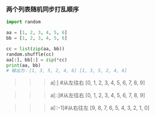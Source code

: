### 两个列表随机同步打乱顺序
```python
import random

aa = [1, 2, 3, 4, 5, 6]
bb = [1, 2, 3, 4, 5, 6]

cc = list(zip(aa, bb))
random.shuffle(cc)
aa[:], bb[:] = zip(*cc)
print(aa, bb)
# 输出为：[1, 3, 5, 2, 4, 6] [1, 3, 5, 2, 4, 6]
```
>>>a[:] #从左往右 
>>> [0, 1, 2, 3, 4, 5, 6, 7, 8, 9] 

>>>a[::]#从左往右 
>>> [0, 1, 2, 3, 4, 5, 6, 7, 8, 9] 

>>>a[::-1]#从右往左 
>>> [9, 8, 7, 6, 5, 4, 3, 2, 1, 0]
